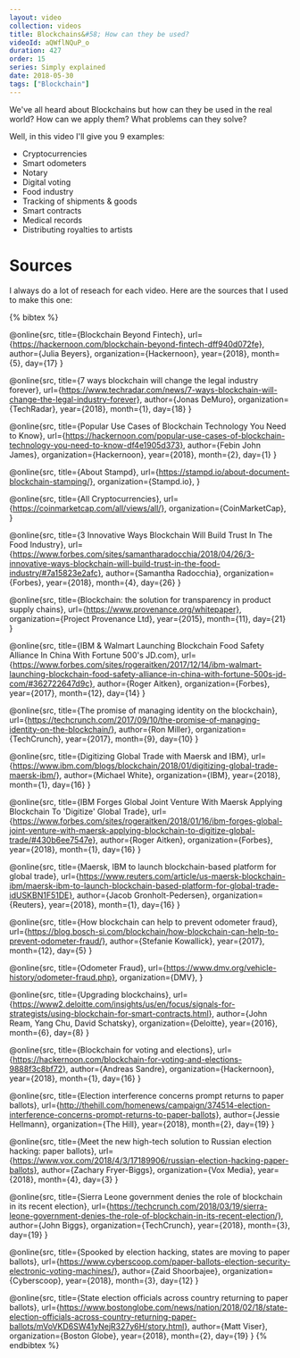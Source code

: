 ```yaml
---
layout: video
collection: videos
title: Blockchains&#58; How can they be used?
videoId: aQWflNQuP_o
duration: 427
order: 15
series: Simply explained
date: 2018-05-30
tags: ["Blockchain"]
---
```

We've all heard about Blockchains but how can they be used in the real world? How can we apply them? What problems can they solve?

Well, in this video I'll give you 9 examples:

* Cryptocurrencies
* Smart odometers
* Notary
* Digital voting
* Food industry
* Tracking of shipments & goods
* Smart contracts
* Medical records
* Distributing royalties to artists



# Sources
I always do a lot of reseach for each video. Here are the sources that I used to make this one:

{% bibtex %}

@online{src,
    title={Blockchain Beyond Fintech},
    url={https://hackernoon.com/blockchain-beyond-fintech-dff940d072fe},
    author={Julia Beyers},
    organization={Hackernoon},
    year={2018},
    month={5},
    day={17}
}

@online{src,
    title={7 ways blockchain will change the legal industry forever},
    url={https://www.techradar.com/news/7-ways-blockchain-will-change-the-legal-industry-forever},
    author={Jonas DeMuro},
    organization={TechRadar},
    year={2018},
    month={1},
    day={18}
}

@online{src,
    title={Popular Use Cases of Blockchain Technology You Need to Know},
    url={https://hackernoon.com/popular-use-cases-of-blockchain-technology-you-need-to-know-df4e1905d373},
    author={Febin John James},
    organization={Hackernoon},
    year={2018},
    month={2},
    day={1}
}

@online{src,
    title={About Stampd},
    url={https://stampd.io/about-document-blockchain-stamping/},
    organization={Stampd.io},
}

@online{src,
    title={All Cryptocurrencies},
    url={https://coinmarketcap.com/all/views/all/},
    organization={CoinMarketCap},
}

@online{src,
    title={3 Innovative Ways Blockchain Will Build Trust In The Food Industry},
    url={https://www.forbes.com/sites/samantharadocchia/2018/04/26/3-innovative-ways-blockchain-will-build-trust-in-the-food-industry/#7a15823e2afc},
    author={Samantha Radocchia},
    organization={Forbes},
    year={2018},
    month={4},
    day={26}
}

@online{src,
    title={Blockchain: the solution for transparency in product supply chains},
    url={https://www.provenance.org/whitepaper},
    organization={Project Provenance Ltd},
    year={2015},
    month={11},
    day={21}
}

@online{src,
    title={IBM & Walmart Launching Blockchain Food Safety Alliance In China With Fortune 500's JD.com},
    url={https://www.forbes.com/sites/rogeraitken/2017/12/14/ibm-walmart-launching-blockchain-food-safety-alliance-in-china-with-fortune-500s-jd-com/#362722647d9c},
    author={Roger Aitken},
    organization={Forbes},
    year={2017},
    month={12},
    day={14}
}

@online{src,
    title={The promise of managing identity on the blockchain},
    url={https://techcrunch.com/2017/09/10/the-promise-of-managing-identity-on-the-blockchain/},
    author={Ron Miller},
    organization={TechCrunch},
    year={2017},
    month={9},
    day={10}
}

@online{src,
    title={Digitizing Global Trade with Maersk and IBM},
    url={https://www.ibm.com/blogs/blockchain/2018/01/digitizing-global-trade-maersk-ibm/},
    author={Michael White},
    organization={IBM},
    year={2018},
    month={1},
    day={16}
}

@online{src,
    title={IBM Forges Global Joint Venture With Maersk Applying Blockchain To 'Digitize' Global Trade},
    url={https://www.forbes.com/sites/rogeraitken/2018/01/16/ibm-forges-global-joint-venture-with-maersk-applying-blockchain-to-digitize-global-trade/#430b6ee7547e},
    author={Roger Aitken},
    organization={Forbes},
    year={2018},
    month={1},
    day={16}
}

@online{src,
    title={Maersk, IBM to launch blockchain-based platform for global trade},
    url={https://www.reuters.com/article/us-maersk-blockchain-ibm/maersk-ibm-to-launch-blockchain-based-platform-for-global-trade-idUSKBN1F51DE},
    author={Jacob Gronholt-Pedersen},
    organization={Reuters},
    year={2018},
    month={1},
    day={16}
}

@online{src,
    title={How blockchain can help to prevent odometer fraud},
    url={https://blog.bosch-si.com/blockchain/how-blockchain-can-help-to-prevent-odometer-fraud/},
    author={Stefanie Kowallick},
    year={2017},
    month={12},
    day={5}
}

@online{src,
    title={Odometer Fraud},
    url={https://www.dmv.org/vehicle-history/odometer-fraud.php},
    organization={DMV},
}

@online{src,
    title={Upgrading blockchains},
    url={https://www2.deloitte.com/insights/us/en/focus/signals-for-strategists/using-blockchain-for-smart-contracts.html},
    author={John Ream, Yang Chu, David Schatsky},
    organization={Deloitte},
    year={2016},
    month={6},
    day={8}
}

@online{src,
    title={Blockchain for voting and elections},
    url={https://hackernoon.com/blockchain-for-voting-and-elections-9888f3c8bf72},
    author={Andreas Sandre},
    organization={Hackernoon},
    year={2018},
    month={1},
    day={16}
}

@online{src,
    title={Election interference concerns prompt returns to paper ballots},
    url={http://thehill.com/homenews/campaign/374514-election-interference-concerns-prompt-returns-to-paper-ballots},
    author={Jessie Hellmann},
    organization={The Hill},
    year={2018},
    month={2},
    day={19}
}

@online{src,
    title={Meet the new high-tech solution to Russian election hacking: paper ballots},
    url={https://www.vox.com/2018/4/3/17189906/russian-election-hacking-paper-ballots},
    author={Zachary Fryer-Biggs},
    organization={Vox Media},
    year={2018},
    month={4},
    day={3}
}

@online{src,
    title={Sierra Leone government denies the role of blockchain in its recent election},
    url={https://techcrunch.com/2018/03/19/sierra-leone-government-denies-the-role-of-blockchain-in-its-recent-election/},
    author={John Biggs},
    organization={TechCrunch},
    year={2018},
    month={3},
    day={19}
}

@online{src,
    title={Spooked by election hacking, states are moving to paper ballots},
    url={https://www.cyberscoop.com/paper-ballots-election-security-electronic-voting-machines/},
    author={Zaid Shoorbajee},
    organization={Cyberscoop},
    year={2018},
    month={3},
    day={12}
}

@online{src,
    title={State election officials across country returning to paper ballots},
    url={https://www.bostonglobe.com/news/nation/2018/02/18/state-election-officials-across-country-returning-paper-ballots/mVoVKD6SW41yNejR327y6H/story.html},
    author={Matt Viser},
    organization={Boston Globe},
    year={2018},
    month={2},
    day={19}
}
{% endbibtex %}